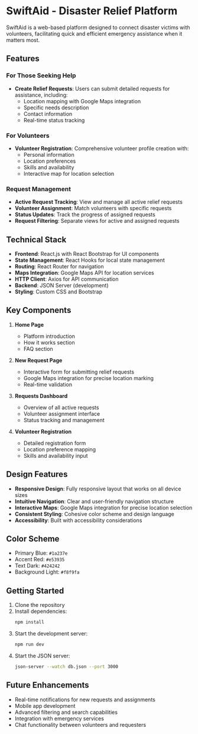 # SwiftAid - Disaster Relief Platform

SwiftAid is a web-based platform designed to connect disaster victims with volunteers, facilitating quick and efficient emergency assistance when it matters most.

## Features

### For Those Seeking Help
- **Create Relief Requests**: Users can submit detailed requests for assistance, including:
  - Location mapping with Google Maps integration
  - Specific needs description
  - Contact information
  - Real-time status tracking

### For Volunteers
- **Volunteer Registration**: Comprehensive volunteer profile creation with:
  - Personal information
  - Location preferences
  - Skills and availability
  - Interactive map for location selection

### Request Management
- **Active Request Tracking**: View and manage all active relief requests
- **Volunteer Assignment**: Match volunteers with specific requests
- **Status Updates**: Track the progress of assigned requests
- **Request Filtering**: Separate views for active and assigned requests

## Technical Stack

- **Frontend**: React.js with React Bootstrap for UI components
- **State Management**: React Hooks for local state management
- **Routing**: React Router for navigation
- **Maps Integration**: Google Maps API for location services
- **HTTP Client**: Axios for API communication
- **Backend**: JSON Server (development)
- **Styling**: Custom CSS and Bootstrap

## Key Components

1. **Home Page**
   - Platform introduction
   - How it works section
   - FAQ section

2. **New Request Page**
   - Interactive form for submitting relief requests
   - Google Maps integration for precise location marking
   - Real-time validation

3. **Requests Dashboard**
   - Overview of all active requests
   - Volunteer assignment interface
   - Status tracking and management

4. **Volunteer Registration**
   - Detailed registration form
   - Location preference mapping
   - Skills and availability input

## Design Features

- **Responsive Design**: Fully responsive layout that works on all device sizes
- **Intuitive Navigation**: Clear and user-friendly navigation structure
- **Interactive Maps**: Google Maps integration for precise location selection
- **Consistent Styling**: Cohesive color scheme and design language
- **Accessibility**: Built with accessibility considerations

## Color Scheme

- Primary Blue: `#1a237e`
- Accent Red: `#e53935`
- Text Dark: `#424242`
- Background Light: `#f8f9fa`

## Getting Started

1. Clone the repository
2. Install dependencies:
   ```bash
   npm install
   ```
3. Start the development server:
   ```bash
   npm run dev
   ```
4. Start the JSON server:
   ```bash
   json-server --watch db.json --port 3000
   ```

## Future Enhancements

- Real-time notifications for new requests and assignments
- Mobile app development
- Advanced filtering and search capabilities
- Integration with emergency services
- Chat functionality between volunteers and requesters